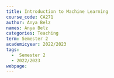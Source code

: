 ```yaml
---
title: Introduction to Machine Learning
course_code: CA271
author: Anya Belz
names: Anya Belz
categories: Teaching
term: Semester 2
academicyear: 2022/2023
tags:
  -  Semester 2 
  - 2022/2023
webpage: 
---
```

